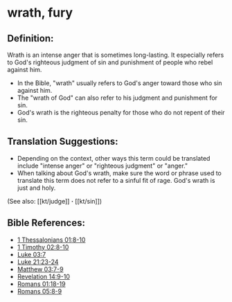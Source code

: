 # wrath, fury #

## Definition: ##

Wrath is an intense anger that is sometimes long-lasting. It especially refers to God's righteous judgment of sin and punishment of people who rebel against him.

* In the Bible, "wrath" usually refers to God's anger toward those who sin against him.
* The "wrath of God" can also refer to his judgment and punishment for sin.
* God's wrath is the righteous penalty for those who do not repent of their sin.

## Translation Suggestions: ##

* Depending on the context, other ways this term could be translated include "intense anger" or "righteous judgment" or "anger."
* When talking about God's wrath, make sure the word or phrase used to translate this term does not refer to a sinful fit of rage. God's wrath is just and holy.

(See also: [[kt/judge]] **·** [[kt/sin]])

## Bible References: ##

* [1 Thessalonians 01:8-10](en/tn/1th/help/01/08)
* [1 Timothy 02:8-10](en/tn/1ti/help/02/08)
* [Luke 03:7](en/tn/luk/help/03/07)
* [Luke 21:23-24](en/tn/luk/help/21/23)
* [Matthew 03:7-9](en/tn/mat/help/03/07)
* [Revelation 14:9-10](en/tn/rev/help/14/09)
* [Romans 01:18-19](en/tn/rom/help/01/18)
* [Romans 05:8-9](en/tn/rom/help/05/08)
